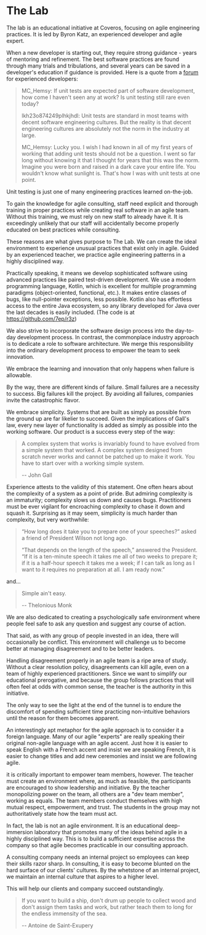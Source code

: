 The Lab
=======

The lab is an educational initiative at Coveros, focusing on agile
engineering practices.  It is led by Byron Katz, an experienced
developer and agile expert.

When a new developer is starting out, they require strong guidance -
years of mentoring and refinement.  The best software practices are
found through many trials and tribulations, and several years can be
saved in a developer's education if guidance is provided.  Here is a
quote from a [forum] for experienced developers:

>MC_Hemsy: If unit tests are expected part of software development, 
> how come I haven't seen any at work? Is unit testing still rare even today?
>
>lkh23o874249plhkjhdl: Unit tests are standard in most teams with 
> decent software engineering cultures. But the reality is that decent 
> engineering cultures are absolutely not the norm in the industry at large.
>
>MC_Hemsy: Lucky you. I wish I had known in all of my first years of 
> working that adding unit tests should not be a question. I went so 
> far long without knowing it that I thought for years that this was 
> the norm. Imagine you were born and raised in a dark cave your entire 
> life. You wouldn't know what sunlight is. That's how I was with unit 
> tests at one point.

Unit testing is just one of many engineering practices learned
on-the-job.

To gain the knowledge for agile consulting, staff need explicit and
thorough training in proper practices while creating real software in
an agile team.  Without this training, we must rely on new staff to
already have it.  It is exceedingly unlikely that our staff will
accidentally become properly educated on best practices while
consulting.

These reasons are what gives purpose to The Lab.  We can create the
ideal environment to experience unusual practices that exist only in
agile.  Guided by an experienced teacher, we practice agile
engineering patterns in a highly disciplined way.

Practically speaking, it means we develop sophisticated software using
advanced practices like paired test-driven development.  We use a
modern programming language, Kotlin, which is excellent for multiple
programming paradigms (object-oriented, functional, etc.).  It makes
entire classes of bugs, like null-pointer exceptions, less possible.
Kotlin also has effortless access to the entire Java ecosystem, so any
library developed for Java over the last decades is easily included.
(The code is at https://github.com/7ep/r3z)

We also strive to incorporate the software design process into the
day-to-day development process.  In contrast, the commonplace industry
approach is to dedicate a role to software architecture.  We merge
this responsibility into the ordinary development process to empower
the team to seek innovation.

We embrace the learning and innovation that only happens when failure
is allowable.

By the way, there are different kinds of failure.  Small failures are
a necessity to success.  Big failures kill the project.  By avoiding
all failures, companies invite the catastrophic flavor.

We embrace simplicity.  Systems that are built as simply as possible
from the ground up are far likelier to succeed.  Given the
implications of Gall's law, every new layer of functionality is added
as simply as possible into the working software.  Our product is a
success every step of the way:

>A complex system that works is invariably found to have evolved from
>a simple system that worked. A complex system designed from scratch
>never works and cannot be patched up to make it work. You have to
>start over with a working simple system.
>
> -- John Gall

Experience attests to the validity of this statement.  One often hears
about the complexity of a system as a point of pride.  But admiring
complexity is an immaturity; complexity slows us down and causes bugs.
Practitioners must be ever vigilant for encroaching complexity to
chase it down and squash it.  Surprising as it may seem, simplicity is
much harder than complexity, but very worthwhile:

>“How long does it take you to prepare one of your speeches?” asked a
>friend of President Wilson not long ago.
>
>“That depends on the length of the speech,” answered the President.
>“If it is a ten-minute speech it takes me all of two weeks to prepare
>it; if it is a half-hour speech it takes me a week; if I can talk as
>long as I want to it requires no preparation at all. I am ready now.”

and...

>Simple ain't easy.
>
> -- Thelonious Monk

We are also dedicated to creating a psychologically safe environment
where people feel safe to ask any question and suggest any course of
action.

That said, as with any group of people invested in an idea, there will
occasionally be conflict.  This environment will challenge us to
become better at managing disagreement and to be better leaders.

Handling disagreement properly in an agile team is a ripe area of
study.  Without a clear resolution policy, disagreements can kill
agile, even on a team of highly experienced practitioners.  Since we
want to simplify our educational prerogative, and because the group
follows practices that will often feel at odds with common sense, the
teacher is the authority in this initiative.

The only way to see the light at the end of the tunnel is to endure
the discomfort of spending sufficient time practicing non-intuitive
behaviors until the reason for them becomes apparent.

An interestingly apt metaphor for the agile approach is to consider it
a foreign language.  Many of our agile "experts" are really speaking
their original non-agile language with an agile accent.  Just how it
is easier to speak English with a French accent and insist we are
speaking French, it is easier to change titles and add new ceremonies
and insist we are following agile.

it is critically important to empower team members, however.  The
teacher must create an environment where, as much as feasible, the
participants are encouraged to show leadership and initiative.  By the
teacher monopolizing power on the team, all others are a "dev team
member", working as equals.  The team members conduct themselves with
high mutual respect, empowerment, and trust.  The students in the
group may not authoritatively state how the team must act.

In fact, the lab is not an agile environment.  It is an educational
deep-immersion laboratory that promotes many of the ideas behind agile
in a highly disciplined way.  This is to build a sufficient expertise
across the company so that agile becomes practicable in our consulting
approach.

A consulting company needs an internal project so employees can keep
their skills razor sharp.  In consulting, it is easy to become blunted
on the hard surface of our clients' cultures.  By the whetstone of an
internal project, we maintain an internal culture that aspires to a
higher level.

This will help our clients and company succeed outstandingly.

>If you want to build a ship, don't drum up people to collect wood and
>don't assign them tasks and work, but rather teach them to long for
>the endless immensity of the sea.
>
> -- Antoine de Saint-Exupery


[forum]: https://www.reddit.com/r/ExperiencedDevs/comments/ixajhz/if_unit_tests_are_expected_part_of_software/